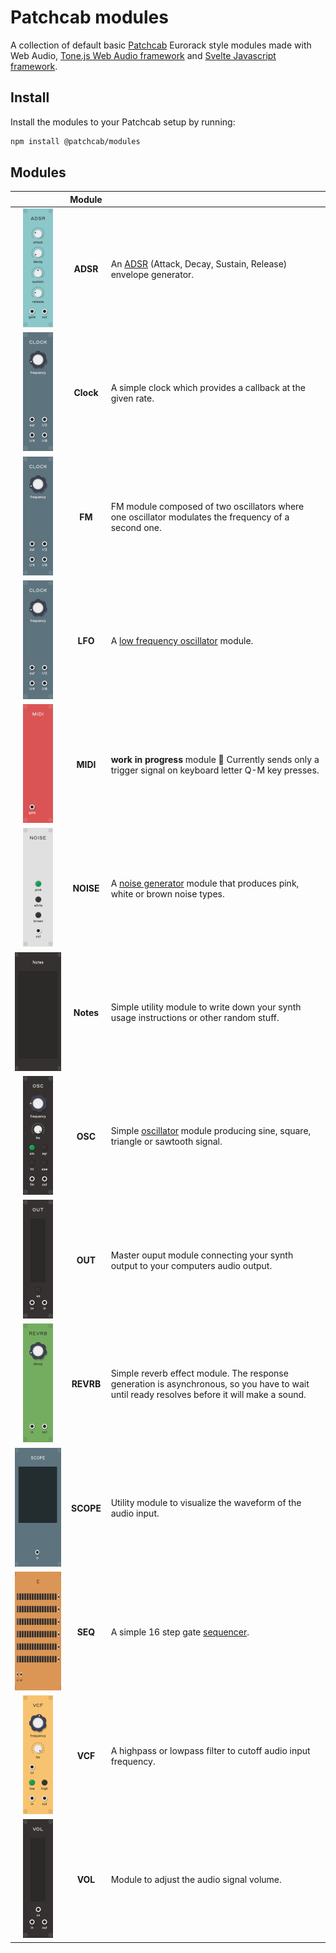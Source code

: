 # Patchcab modules

A collection of default basic [Patchcab](https://github.com/spectrome/patchcab) Eurorack style modules made with Web Audio, [Tone.js Web Audio framework](https://github.com/Tonejs/Tone.js/) and [Svelte Javascript framework](https://github.com/sveltejs/svelte).

## Install

Install the modules to your Patchcab setup by running:

```bash
npm install @patchcab/modules
```

## Modules

|                                                                       |  Module   |                                                                                                                                             |
| :-------------------------------------------------------------------: | :-------: | ------------------------------------------------------------------------------------------------------------------------------------------- |
|  <img src="./modules/ADSR.png" alt="ADSR" width="48" height="190" />  | **ADSR**  | An [ADSR](<https://en.wikipedia.org/wiki/Envelope_(music)#ADSR>) (Attack, Decay, Sustain, Release) envelope generator.                      |
| <img src="./modules/Clock.png" alt="Clock" width="48" height="190" /> | **Clock** | A simple clock which provides a callback at the given rate.                                                                                 |
|  <img src="./modules/Clock.png" alt="FM" width="48" height="190" />   |  **FM**   | FM module composed of two oscillators where one oscillator modulates the frequency of a second one.                                         |
|  <img src="./modules/Clock.png" alt="LFO" width="48" height="190" />  |  **LFO**  | A [low frequency oscillator](https://en.wikipedia.org/wiki/Low-frequency_oscillation) module.                                               |
|  <img src="./modules/MIDI.png" alt="MIDI" width="48" height="190" />  | **MIDI**  | **work in progress** module 😬 Currently sends only a trigger signal on keyboard letter Q-M key presses.                                    |
| <img src="./modules/NOISE.png" alt="NOISE" width="48" height="190" /> | **NOISE** | A [noise generator](https://en.wikipedia.org/wiki/Noise_generator) module that produces pink, white or brown noise types.                   |
| <img src="./modules/Notes.png" alt="Notes" width="96" height="190" /> | **Notes** | Simple utility module to write down your synth usage instructions or other random stuff.                                                    |
|   <img src="./modules/OSC.png" alt="OSC" width="48" height="190" />   |  **OSC**  | Simple [oscillator](https://en.wikipedia.org/wiki/Electronic_oscillator) module producing sine, square, triangle or sawtooth signal.        |
|   <img src="./modules/OUT.png" alt="OUT" width="48" height="190" />   |  **OUT**  | Master ouput module connecting your synth output to your computers audio output.                                                            |
| <img src="./modules/REVRB.png" alt="REVRB" width="48" height="190" /> | **REVRB** | Simple reverb effect module. The response generation is asynchronous, so you have to wait until ready resolves before it will make a sound. |
| <img src="./modules/SCOPE.png" alt="SCOPE" width="96" height="190" /> | **SCOPE** | Utility module to visualize the waveform of the audio input.                                                                                |
|  <img src="./modules/SEQ.png" alt="SEQ" width="256" height="190" />   |  **SEQ**  | A simple 16 step gate [sequencer](https://en.wikipedia.org/wiki/Music_sequencer).                                                           |
|   <img src="./modules/VCF.png" alt="VCF" width="48" height="190" />   |  **VCF**  | A highpass or lowpass filter to cutoff audio input frequency.                                                                               |
|   <img src="./modules/VOL.png" alt="VOL" width="48" height="190" />   |  **VOL**  | Module to adjust the audio signal volume.                                                                                                   |
